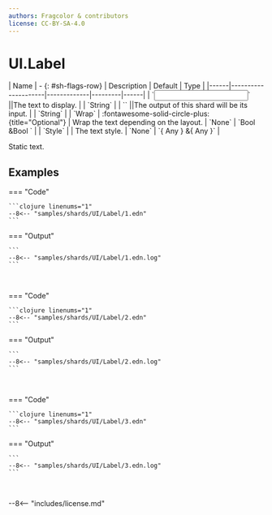```yaml
---
authors: Fragcolor & contributors
license: CC-BY-SA-4.0
---
```



# UI.Label

<div class="sh-parameters" markdown="1">
| Name | - {: #sh-flags-row} | Description | Default | Type |
|------|---------------------|-------------|---------|------|
| `<input>` ||The text to display. | | `String` |
| `<output>` ||The output of this shard will be its input. | | `String` |
| `Wrap` | :fontawesome-solid-circle-plus:{title="Optional"}  | Wrap the text depending on the layout. | `None` | `Bool &Bool ` |
| `Style` |  | The text style. | `None` | `{ Any } &{ Any }` |

</div>

Static text.

## Examples

=== "Code"

    ```clojure linenums="1"
    --8<-- "samples/shards/UI/Label/1.edn"
    ```

=== "Output"

    ```
    --8<-- "samples/shards/UI/Label/1.edn.log"
    ```
&nbsp;

=== "Code"

    ```clojure linenums="1"
    --8<-- "samples/shards/UI/Label/2.edn"
    ```

=== "Output"

    ```
    --8<-- "samples/shards/UI/Label/2.edn.log"
    ```
&nbsp;

=== "Code"

    ```clojure linenums="1"
    --8<-- "samples/shards/UI/Label/3.edn"
    ```

=== "Output"

    ```
    --8<-- "samples/shards/UI/Label/3.edn.log"
    ```
&nbsp;

--8<-- "includes/license.md"
